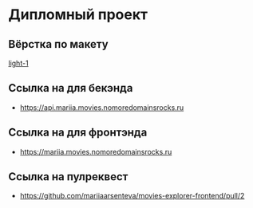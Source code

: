 # **Дипломный проект**

## Вёрстка по макету

[light-1](https://www.figma.com/file/6FMWkB94wE7KTkcCgUXtnC/Дипломный-проект?type=design&node-id=891-3857&mode=design&t=7GoPnCS3Emkx9udX-0)

## Ссылка на для бекэнда

- https://api.mariia.movies.nomoredomainsrocks.ru

## Ссылка на для фронтэнда

- https://mariia.movies.nomoredomainsrocks.ru

## Ссылка на пулреквест

- https://github.com/mariiaarsenteva/movies-explorer-frontend/pull/2
